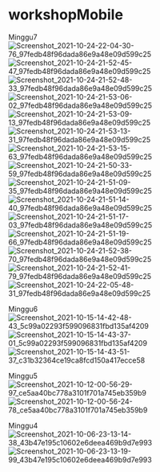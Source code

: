 # workshopMobile
Minggu7
![Screenshot_2021-10-24-22-04-30-76_97fedb48f96dada86e9a48e09d599c25](https://user-images.githubusercontent.com/55994225/138600004-e61f8cee-52df-4a1b-b6d8-39603552cb93.jpg)
![Screenshot_2021-10-24-21-52-45-47_97fedb48f96dada86e9a48e09d599c25](https://user-images.githubusercontent.com/55994225/138600019-7f4a6ead-220e-4d09-8db0-9c6b740d9c73.jpg)
![Screenshot_2021-10-24-21-52-48-33_97fedb48f96dada86e9a48e09d599c25](https://user-images.githubusercontent.com/55994225/138600021-376e2f5a-19df-4fb0-837e-d8b6664a1e18.jpg)
![Screenshot_2021-10-24-21-53-06-02_97fedb48f96dada86e9a48e09d599c25](https://user-images.githubusercontent.com/55994225/138600022-db75c279-7da9-4a6d-b8bb-accdcbca96f9.jpg)
![Screenshot_2021-10-24-21-53-09-13_97fedb48f96dada86e9a48e09d599c25](https://user-images.githubusercontent.com/55994225/138600023-5d4c8d97-ab85-47ce-83ec-22edadf6a74f.jpg)
![Screenshot_2021-10-24-21-53-13-31_97fedb48f96dada86e9a48e09d599c25](https://user-images.githubusercontent.com/55994225/138600026-e611c877-364e-47fe-92e6-930cab16ea4b.jpg)
![Screenshot_2021-10-24-21-53-15-63_97fedb48f96dada86e9a48e09d599c25](https://user-images.githubusercontent.com/55994225/138600028-3363a61c-f058-4847-b743-220c71e55d4b.jpg)
![Screenshot_2021-10-24-21-50-33-59_97fedb48f96dada86e9a48e09d599c25](https://user-images.githubusercontent.com/55994225/138600030-24ed7848-8183-4620-bf6e-0b8aab4da7b0.jpg)
![Screenshot_2021-10-24-21-51-09-35_97fedb48f96dada86e9a48e09d599c25](https://user-images.githubusercontent.com/55994225/138600034-083ed234-11cb-4241-92aa-39df8871535c.jpg)
![Screenshot_2021-10-24-21-51-14-40_97fedb48f96dada86e9a48e09d599c25](https://user-images.githubusercontent.com/55994225/138600040-9095a388-7a52-40a2-a529-04a6e62f403f.jpg)
![Screenshot_2021-10-24-21-51-17-03_97fedb48f96dada86e9a48e09d599c25](https://user-images.githubusercontent.com/55994225/138600041-7aac82da-0c9e-4ac2-b889-875e35b2938f.jpg)
![Screenshot_2021-10-24-21-51-19-66_97fedb48f96dada86e9a48e09d599c25](https://user-images.githubusercontent.com/55994225/138600043-16904317-4ce7-4834-9b25-6fa9a8977eaf.jpg)
![Screenshot_2021-10-24-21-52-38-70_97fedb48f96dada86e9a48e09d599c25](https://user-images.githubusercontent.com/55994225/138600045-c5d93069-fce9-451c-960c-6458abec26ee.jpg)
![Screenshot_2021-10-24-21-52-41-79_97fedb48f96dada86e9a48e09d599c25](https://user-images.githubusercontent.com/55994225/138600047-c807bf0b-b5d6-43b8-bcac-ed09a237f74a.jpg)
![Screenshot_2021-10-24-22-05-48-31_97fedb48f96dada86e9a48e09d599c25](https://user-images.githubusercontent.com/55994225/138600054-d6943729-04a7-4330-aa53-0581a4c0e830.jpg)

Minggu6
![Screenshot_2021-10-15-14-42-48-43_5c99a02293f599096831fbd135af4209](https://user-images.githubusercontent.com/55994225/137451380-fb814a9a-a007-46ec-8d61-9fa8a5eeb434.jpg)
![Screenshot_2021-10-15-14-43-37-01_5c99a02293f599096831fbd135af4209](https://user-images.githubusercontent.com/55994225/137451370-f0f61180-73fd-4a43-97c7-dda59ae5c241.jpg)
![Screenshot_2021-10-15-14-43-51-37_c31b32364ce19ca8fcd150a417ecce58](https://user-images.githubusercontent.com/55994225/137451378-59d12b7a-cbea-4097-bbc7-afaa960dbfe1.jpg)

Minggu5
![Screenshot_2021-10-12-00-56-29-97_ce5aa40bc778a3101f701a745eb359b9](https://user-images.githubusercontent.com/55994225/136834151-db0ef925-7b75-4a2c-bd88-70aa4004f9b1.jpg)
![Screenshot_2021-10-12-00-56-24-78_ce5aa40bc778a3101f701a745eb359b9](https://user-images.githubusercontent.com/55994225/136834158-9a9afd8c-ecb4-430f-81bf-54584cf26bbb.jpg)

Minggu4
![Screenshot_2021-10-06-23-13-14-38_43b47e195c10602e6deea469b9d7e993](https://user-images.githubusercontent.com/55994225/136243147-09624d73-dbb4-4b29-a6aa-e9409eb908d2.jpg)
![Screenshot_2021-10-06-23-13-19-99_43b47e195c10602e6deea469b9d7e993](https://user-images.githubusercontent.com/55994225/136243166-61e5f5ca-2ff7-4e22-bf65-983085a9f979.jpg)

